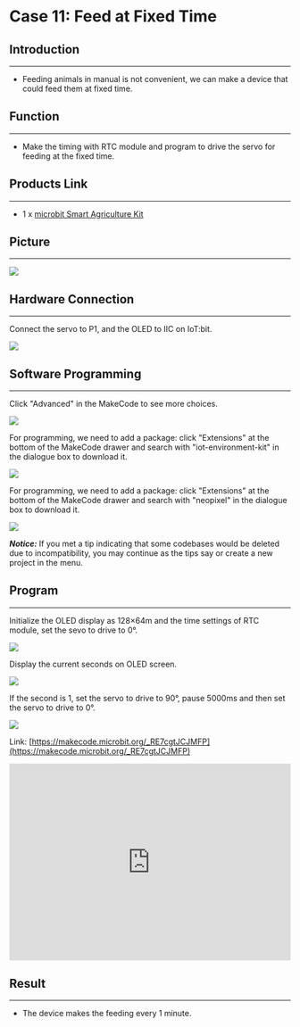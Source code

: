 # Case 11: Feed at Fixed Time


##  Introduction
---

- Feeding animals in manual is not convenient, we can make a device that could feed them at fixed time. 

##  Function
---
- Make the timing with RTC module and program to drive the servo for feeding at the fixed time. 

## Products Link
---
- 1 x [microbit Smart Agriculture Kit](https://www.elecfreaks.com/micro-bit-smart-agriculture-kit-without-micro-bit-board.html)

## Picture
---
![](./images/microbit-Smart-Agriculture-Kit-case-01-02.png)

## Hardware Connection
---

Connect the servo to P1, and the OLED to IIC on IoT:bit. 

![](./images/microbit-Smart-Agriculture-Kit-case-11-03.png)

## Software Programming 

---

Click "Advanced" in the MakeCode to see more choices.

![](./images/microbit-Smart-Agriculture-Kit-case-01-04.png)

For programming, we need to add a package: click "Extensions" at the bottom of the MakeCode drawer and search with "iot-environment-kit" in the dialogue box to download it. 

![](./images/microbit-Smart-Agriculture-Kit-case-01-05.png)

For programming, we need to add a package: click "Extensions" at the bottom of the MakeCode drawer and search with "neopixel" in the dialogue box to download it. 

![](./images/microbit-Smart-Agriculture-Kit-case-01-06.png)

***Notice:*** If you met a tip indicating that some codebases would be deleted due to incompatibility, you may continue as the tips say or create a new project in the menu. 

## Program

---

Initialize the OLED display as 128×64m and the time settings of RTC module, set the sevo to drive to 0°.

![](./images/microbit-Smart-Agriculture-Kit-case-11-07.png)

Display the current seconds on OLED screen. 

![](./images/microbit-Smart-Agriculture-Kit-case-11-08.png)

If the second is 1, set the servo to drive to 90°, pause 5000ms and then set the servo to drive to 0°. 

![](./images/microbit-Smart-Agriculture-Kit-case-11-09.png)

Link: [https://makecode.microbit.org/_RE7cgtJCJMFP](https://makecode.microbit.org/_RE7cgtJCJMFP)

<div style="position:relative;height:0;padding-bottom:70%;overflow:hidden;">
<iframe style="position:absolute;top:0;left:0;width:100%;height:100%;" src="https://makecode.microbit.org/#pub:https://makecode.microbit.org/_RE7cgtJCJMFP" frameborder="0" sandbox="allow-popups allow-forms allow-scripts allow-same-origin">
</iframe>
</div>  


## Result
---
- The device makes the feeding every 1 minute. 
